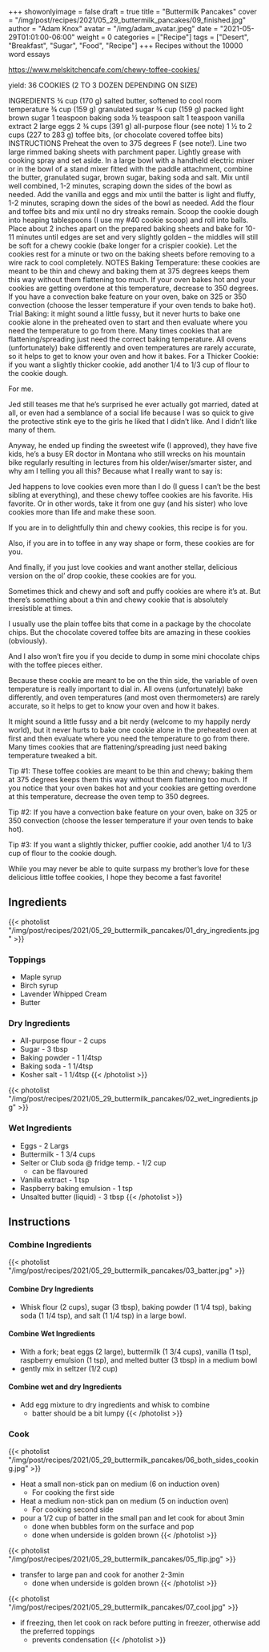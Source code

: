 
+++
showonlyimage = false
draft = true
title = "Buttermilk Pancakes"
cover = "/img/post/recipes/2021/05_29_buttermilk_pancakes/09_finished.jpg"
author = "Adam Knox"
avatar = "/img/adam_avatar.jpeg"
date = "2021-05-29T01:01:00-06:00"
weight = 0
categories = ["Recipe"]
tags = ["Desert", "Breakfast", "Sugar", "Food", "Recipe"]
+++
Recipes without the 10000 word essays
<!--more-->

https://www.melskitchencafe.com/chewy-toffee-cookies/

yield: 36 COOKIES (2 TO 3 DOZEN DEPENDING ON SIZE)

INGREDIENTS
¾ cup (170 g) salted butter, softened to cool room temperature
¾ cup (159 g) granulated sugar
¾ cup (159 g) packed light brown sugar
1 teaspoon baking soda
½ teaspoon salt
1 teaspoon vanilla extract
2 large eggs
2 ¾ cups (391 g) all-purpose flour (see note)
1 ½ to 2 cups (227 to 283 g) toffee bits, (or chocolate covered toffee bits)
INSTRUCTIONS 
Preheat the oven to 375 degrees F (see note!). Line two large rimmed baking sheets with parchment paper. Lightly grease with cooking spray and set aside.
In a large bowl with a handheld electric mixer or in the bowl of a stand mixer fitted with the paddle attachment, combine the butter, granulated sugar, brown sugar, baking soda and salt. Mix until well combined, 1-2 minutes, scraping down the sides of the bowl as needed.
Add the vanilla and eggs and mix until the batter is light and fluffy, 1-2 minutes, scraping down the sides of the bowl as needed.
Add the flour and toffee bits and mix until no dry streaks remain.
Scoop the cookie dough into heaping tablespoons (I use my #40 cookie scoop) and roll into balls. Place about 2 inches apart on the prepared baking sheets and bake for 10-11 minutes until edges are set and very slightly golden – the middles will still be soft for a chewy cookie (bake longer for a crispier cookie).
Let the cookies rest for a minute or two on the baking sheets before removing to a wire rack to cool completely.
NOTES
Baking Temperature: these cookies are meant to be thin and chewy and baking them at 375 degrees keeps them this way without them flattening too much. If your oven bakes hot and your cookies are getting overdone at this temperature, decrease to 350 degrees. If you have a convection bake feature on your oven, bake on 325 or 350 convection (choose the lesser temperature if your oven tends to bake hot). 
Trial Baking: it might sound a little fussy, but it never hurts to bake one cookie alone in the preheated oven to start and then evaluate where you need the temperature to go from there. Many times cookies that are flattening/spreading just need the correct baking temperature. All ovens (unfortunately) bake differently and oven temperatures are rarely accurate, so it helps to get to know your oven and how it bakes. 
For a Thicker Cookie: if you want a slightly thicker cookie, add another 1/4 to 1/3 cup of flour to the cookie dough. 


For me.

Jed still teases me that he’s surprised he ever actually got married, dated at all, or even had a semblance of a social life because I was so quick to give the protective stink eye to the girls he liked that I didn’t like. And I didn’t like many of them.

Anyway, he ended up finding the sweetest wife (I approved), they have five kids, he’s a busy ER doctor in Montana who still wrecks on his mountain bike regularly resulting in lectures from his older/wiser/smarter sister, and why am I telling you all this? Because what I really want to say is:

Jed happens to love cookies even more than I do (I guess I can’t be the best sibling at everything), and these chewy toffee cookies are his favorite. His favorite. Or in other words, take it from one guy (and his sister) who love cookies more than life and make these soon.



If you are in to delightfully thin and chewy cookies, this recipe is for you.

Also, if you are in to toffee in any way shape or form, these cookies are for you.

And finally, if you just love cookies and want another stellar, delicious version on the ol’ drop cookie, these cookies are for you.

Sometimes thick and chewy and soft and puffy cookies are where it’s at. But there’s something about a thin and chewy cookie that is absolutely irresistible at times.

I usually use the plain toffee bits that come in a package by the chocolate chips. But the chocolate covered toffee bits are amazing in these cookies (obviously).

And I also won’t fire you if you decide to dump in some mini chocolate chips with the toffee pieces either.


Because these cookie are meant to be on the thin side, the variable of oven temperature is really important to dial in. All ovens (unfortunately) bake differently, and oven temperatures (and most oven thermometers) are rarely accurate, so it helps to get to know your oven and how it bakes.

It might sound a little fussy and a bit nerdy (welcome to my happily nerdy world), but it never hurts to bake one cookie alone in the preheated oven at first and then evaluate where you need the temperature to go from there. Many times cookies that are flattening/spreading just need baking temperature tweaked a bit.

Tip #1: These toffee cookies are meant to be thin and chewy; baking them at 375 degrees keeps them this way without them flattening too much. If you notice that your oven bakes hot and your cookies are getting overdone at this temperature, decrease the oven temp to 350 degrees.

Tip #2: If you have a convection bake feature on your oven, bake on 325 or 350 convection (choose the lesser temperature if your oven tends to bake hot).

Tip #3: If you want a slightly thicker, puffier cookie, add another 1/4 to 1/3 cup of flour to the cookie dough.

While you may never be able to quite surpass my brother’s love for these delicious little toffee cookies, I hope they become a fast favorite!






## Ingredients
{{< photolist "/img/post/recipes/2021/05_29_buttermilk_pancakes/01_dry_ingredients.jpg" >}}
### Toppings
* Maple syrup
* Birch syrup
* Lavender Whipped Cream
* Butter

### Dry Ingredients
* All-purpose flour - 2 cups
* Sugar - 3 tbsp
* Baking powder - 1 1/4tsp
* Baking soda - 1 1/4tsp
* Kosher salt - 1 1/4tsp
{{< /photolist >}}

{{< photolist "/img/post/recipes/2021/05_29_buttermilk_pancakes/02_wet_ingredients.jpg" >}}
### Wet Ingredients
* Eggs - 2 Largs
* Buttermilk - 1 3/4 cups
* Selter or Club soda @ fridge temp. - 1/2 cup
  * can be flavoured
* Vanilla extract - 1 tsp
* Raspberry baking emulsion - 1 tsp
* Unsalted butter (liquid) - 3 tbsp
{{< /photolist >}}

## Instructions

### Combine Ingredients
{{< photolist "/img/post/recipes/2021/05_29_buttermilk_pancakes/03_batter.jpg" >}}
#### Combine Dry Ingredients
* Whisk flour (2 cups), sugar (3 tbsp), baking powder (1 1/4 tsp), baking soda (1 1/4 tsp), and salt (1 1/4 tsp) in a large bowl.

#### Combine Wet Ingredients
* With a fork; beat eggs (2 large), buttermilk (1 3/4 cups), vanilla (1 tsp), raspberry emulsion  (1 tsp), and melted butter (3 tbsp) in a medium bowl
* gently mix in seltzer (1/2 cup)

#### Combine wet and dry Ingredients
* Add egg mixture to dry ingredients and whisk to combine
  * batter should be a bit lumpy
{{< /photolist >}}

### Cook
{{< photolist "/img/post/recipes/2021/05_29_buttermilk_pancakes/06_both_sides_cooking.jpg" >}}
* Heat a small non-stick pan on medium (6 on induction oven)
  * For cooking the first side
* Heat a medium non-stick pan on medium (5 on induction oven)
  * For cooking second side
* pour a 1/2 cup of batter in the small pan and let cook for about 3min
  * done when bubbles form on the surface and pop
  * done when underside is golden brown
{{< /photolist >}}

{{< photolist "/img/post/recipes/2021/05_29_buttermilk_pancakes/05_flip.jpg" >}}
* transfer to large pan and cook for another 2-3min
  * done when underside is golden brown
{{< /photolist >}}

{{< photolist "/img/post/recipes/2021/05_29_buttermilk_pancakes/07_cool.jpg" >}}
* if freezing, then let cook on rack before putting in freezer, otherwise add the preferred toppings
  * prevents condensation
{{< /photolist >}}